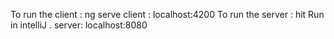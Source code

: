 To run the client : ng serve
client : localhost:4200
To run the server : hit Run in intelliJ . 
server: localhost:8080 

